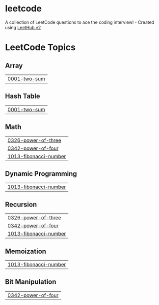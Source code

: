 # leetcode
A collection of LeetCode questions to ace the coding interview! - Created using [LeetHub v2](https://github.com/arunbhardwaj/LeetHub-2.0)

<!---LeetCode Topics Start-->
# LeetCode Topics
## Array
|  |
| ------- |
| [0001-two-sum](https://github.com/dhruvil-10/leetcode/tree/master/0001-two-sum) |
## Hash Table
|  |
| ------- |
| [0001-two-sum](https://github.com/dhruvil-10/leetcode/tree/master/0001-two-sum) |
## Math
|  |
| ------- |
| [0326-power-of-three](https://github.com/dhruvil-10/leetcode/tree/master/0326-power-of-three) |
| [0342-power-of-four](https://github.com/dhruvil-10/leetcode/tree/master/0342-power-of-four) |
| [1013-fibonacci-number](https://github.com/dhruvil-10/leetcode/tree/master/1013-fibonacci-number) |
## Dynamic Programming
|  |
| ------- |
| [1013-fibonacci-number](https://github.com/dhruvil-10/leetcode/tree/master/1013-fibonacci-number) |
## Recursion
|  |
| ------- |
| [0326-power-of-three](https://github.com/dhruvil-10/leetcode/tree/master/0326-power-of-three) |
| [0342-power-of-four](https://github.com/dhruvil-10/leetcode/tree/master/0342-power-of-four) |
| [1013-fibonacci-number](https://github.com/dhruvil-10/leetcode/tree/master/1013-fibonacci-number) |
## Memoization
|  |
| ------- |
| [1013-fibonacci-number](https://github.com/dhruvil-10/leetcode/tree/master/1013-fibonacci-number) |
## Bit Manipulation
|  |
| ------- |
| [0342-power-of-four](https://github.com/dhruvil-10/leetcode/tree/master/0342-power-of-four) |
<!---LeetCode Topics End-->